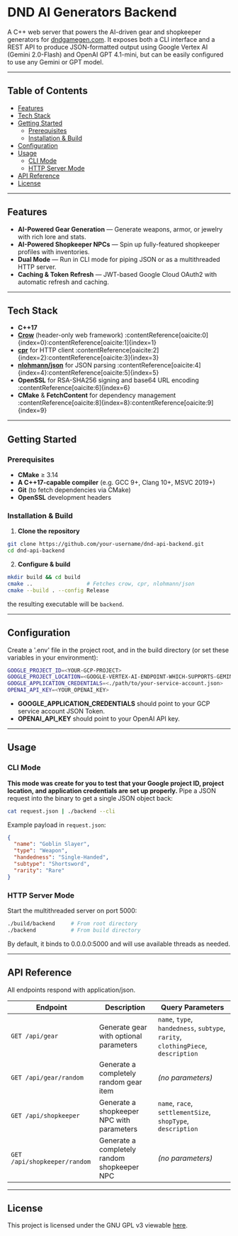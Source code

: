 # DND AI Generators Backend

A C++ web server that powers the AI-driven gear and shopkeeper generators for [dndgamegen.com](https://dndgamegen.com). It exposes both a CLI interface and a REST API to produce JSON-formatted output using Google Vertex AI (Gemini 2.0-Flash) and OpenAI GPT 4.1-mini, but can be easily configured to use any Gemini or GPT model.

---

## Table of Contents

- [Features](#features)  
- [Tech Stack](#tech-stack)  
- [Getting Started](#getting-started)  
  - [Prerequisites](#prerequisites)  
  - [Installation & Build](#installation--build)  
- [Configuration](#configuration)  
- [Usage](#usage)  
  - [CLI Mode](#cli-mode)  
  - [HTTP Server Mode](#http-server-mode)  
- [API Reference](#api-reference)  
- [License](#license)  

---

## Features

- **AI-Powered Gear Generation** — Generate weapons, armor, or jewelry with rich lore and stats.  
- **AI-Powered Shopkeeper NPCs** — Spin up fully-featured shopkeeper profiles with inventories.  
- **Dual Mode** — Run in CLI mode for piping JSON or as a multithreaded HTTP server.  
- **Caching & Token Refresh** — JWT-based Google Cloud OAuth2 with automatic refresh and caching.  

---

## Tech Stack

- **C++17**  
- **[Crow](https://github.com/CrowCpp/Crow)** (header-only web framework) :contentReference[oaicite:0]{index=0}:contentReference[oaicite:1]{index=1}  
- **[cpr](https://github.com/libcpr/cpr)** for HTTP client :contentReference[oaicite:2]{index=2}:contentReference[oaicite:3]{index=3}  
- **[nlohmann/json](https://github.com/nlohmann/json)** for JSON parsing :contentReference[oaicite:4]{index=4}:contentReference[oaicite:5]{index=5}  
- **OpenSSL** for RSA-SHA256 signing and base64 URL encoding :contentReference[oaicite:6]{index=6}  
- **CMake** & **FetchContent** for dependency management :contentReference[oaicite:8]{index=8}:contentReference[oaicite:9]{index=9}  

---

## Getting Started

### Prerequisites

- **CMake** ≥ 3.14  
- **A C++17-capable compiler** (e.g. GCC 9+, Clang 10+, MSVC 2019+)  
- **Git** (to fetch dependencies via CMake)  
- **OpenSSL** development headers  

### Installation & Build

1. **Clone the repository**  
```bash
git clone https://github.com/your-username/dnd-api-backend.git
cd dnd-api-backend
``` 

2. **Configure & build** 
```bash
mkdir build && cd build
cmake ..                 # Fetches crow, cpr, nlohmann/json
cmake --build . --config Release
``` 
the resulting executable will be `backend`. 

--- 

## Configuration 

Create a '.env' file in the project root, and in the build directory (or set these variables in your environment):
```bash
GOOGLE_PROJECT_ID=<YOUR-GCP-PROJECT>
GOOGLE_PROJECT_LOCATION=<GOOGLE-VERTEX-AI-ENDPOINT-WHICH-SUPPORTS-GEMINI-2.0-FLASH>
GOOGLE_APPLICATION_CREDENTIALS=<./path/to/your-service-account.json>
OPENAI_API_KEY=<YOUR_OPENAI_KEY>
```

- **GOOGLE_APPLICATION_CREDENTIALS** should point to your GCP service account JSON Token. 
- **OPENAI_API_KEY** should point to your OpenAI API key. 

--- 

## Usage 

### CLI Mode
**This mode was create for you to test that your Google project ID, project location, and application credentials are set up properly.**
Pipe a JSON request into the binary to get a single JSON object back:
```bash
cat request.json | ./backend --cli
``` 
Example payload in `request.json`:
```json
{
  "name": "Goblin Slayer",
  "type": "Weapon",
  "handedness": "Single-Handed",
  "subtype": "Shortsword",
  "rarity": "Rare"
}
```

### HTTP Server Mode 
Start the multithreaded server on port 5000:
```bash
./build/backend     # From root directory 
./backend           # From build directory 
``` 
By default, it binds to 0.0.0.0:5000 and will use available threads as needed. 

---
 
## API Reference 

All endpoints respond with application/json.

| Endpoint                         | Description                               | Query Parameters                                                            |
| -------------------------------- | ----------------------------------------- | --------------------------------------------------------------------------- |
| `GET /api/gear`                  | Generate gear with optional parameters    | `name`, `type`, `handedness`, `subtype`, `rarity`, `clothingPiece`, `description` |
| `GET /api/gear/random`           | Generate a completely random gear item    | *(no parameters)*                                                            |
| `GET /api/shopkeeper`            | Generate a shopkeeper NPC with parameters | `name`, `race`, `settlementSize`, `shopType`, `description`                   |
| `GET /api/shopkeeper/random`     | Generate a completely random shopkeeper NPC | *(no parameters)*                                                         |

--- 

## License 

This project is licensed under the GNU GPL v3 viewable [here](https://github.com/AleksZieba/dnd-ai-generators-backend/blob/main/LICENSE.md). 